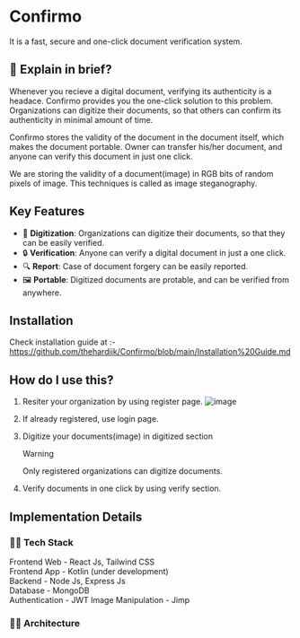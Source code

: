 # Confirmo

It is a fast, secure and one-click document verification system.

## 👀 Explain in brief?

Whenever you recieve a digital document, verifying its authenticity is a headace. Confirmo provides you the one-click solution to this problem. Organizations can digitize their documents, so that others can confirm its authenticity in minimal amount of time.

Confirmo stores the validity of the document in the document itself, which makes the document portable. Owner can transfer his/her document, and anyone can verify this document in just one click.

We are storing the validity of a document(image) in RGB bits of random pixels of image. This techniques is called as image steganography.

## Key Features

- 📇 **Digitization**: Organizations can digitize their documents, so that they can be easily verified.
- 🔒 **Verification**: Anyone can verify a digital document in just a one click.
- 🔍 **Report**: Case of document forgery can be easily reported.
- 🖼️ **Portable**: Digitized documents are protable, and can be verified from anywhere.

  
## Installation

Check installation guide at :- https://github.com/thehardiik/Confirmo/blob/main/Installation%20Guide.md

## How do I use this?


1. Resiter your organization by using register page.
    <img  alt="image" src="">
    
2. If already registered, use login page.

3. Digitize your documents(image) in digitized section

    > [!WARNING]
    > Only registered organizations can digitize documents.

4. Verify documents in one click by using verify section.

## Implementation Details

### 👨‍💻 Tech Stack

Frontend Web - React Js, Tailwind CSS <br>
Frontend App - Kotlin (under development) <br>
Backend - Node Js, Express Js <br>
Database - MongoDB <br>
Authentication - JWT
Image Manipulation - Jimp

### 👨‍💻 Architecture

   
  








